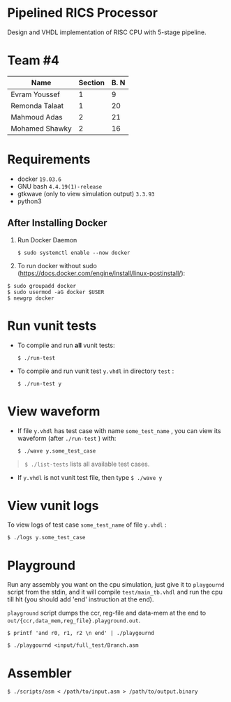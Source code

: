 # Pipelined RICS Processor
Design and VHDL implementation of RISC CPU with 5-stage pipeline.

# Team #4

| Name                  | Section | B. N |
|-----------------------|---------|------|
| Evram Youssef         | 1       | 9    |
| Remonda Talaat        | 1       | 20   |
| Mahmoud Adas          | 2       | 21   |
| Mohamed Shawky        | 2       | 16   |

# Requirements

* docker `19.03.6`
* GNU bash `4.4.19(1)-release`
* gtkwave (only to view simulation output) `3.3.93`
* python3

## After Installing Docker

1. Run Docker Daemon

    `$ sudo systemctl enable --now docker`

2. To run docker without sudo (https://docs.docker.com/engine/install/linux-postinstall/):

```
$ sudo groupadd docker
$ sudo usermod -aG docker $USER
$ newgrp docker
```

# Run vunit tests

* To compile and run **all** vunit tests:

    `$ ./run-test`

* To compile and run vunit test `y.vhdl` in directory `test` :

    `$ ./run-test y`

# View waveform

* If file `y.vhdl` has test case with name `some_test_name` , you can view its waveform (after `./run-test` ) with:

    `$ ./wave y.some_test_case`

> `$ ./list-tests` lists all available test cases.

* If `y.vhdl` is not vunit test file, then type `$ ./wave y`

# View vunit logs

To view logs of test case `some_test_name` of file `y.vhdl` :

`$ ./logs y.some_test_case`

# Playground

Run any assembly you want on the cpu simulation, just give it to `playgournd` script from the stdin, and it will compile `test/main_tb.vhdl` and run the cpu till hlt (you should add 'end' instruction at the end).

`playground` script dumps the ccr, reg-file and data-mem at the end to `out/{ccr,data_mem,reg_file}.playground.out`.

`$ printf 'and r0, r1, r2 \n end' | ./playgournd`

`$ ./playgournd <input/full_test/Branch.asm`

# Assembler

`$ ./scripts/asm < /path/to/input.asm > /path/to/output.binary`
